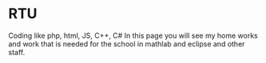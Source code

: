 # RTU
Coding like php, html, JS, C++, C#
In this page you will see my home works and work that is needed for the school in mathlab and eclipse and other staff.
